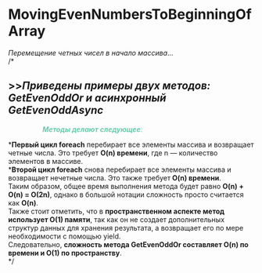 # MovingEvenNumbersToBeginningOfArray
<i>Перемещение четных чисел в начало массива</i>…</br>
/*
	<h2>>>_**Приведены примеры двух методов: GetEvenOddOr и асинхронный GetEvenOddAsync**_</h2>
        <p style="text-indent: 30px; padding-left: 40px; color: #66CDAA">**_Методы делают следующее_**:</p>
	*<b>Первый цикл foreach</b> перебирает все элементы массива и возвращает четные числа. Это требует <b>O(n) времени</b>, где n — количество элементов в массиве.</br>
	*<b>Второй цикл foreach</b> снова перебирает все элементы массива и возвращает нечетные числа. Это также требует<b> O(n) времени</b>.</br>
	Таким образом, общее время выполнения метода будет равно <b>O(n) + O(n) = O(2n)</b>, однако в большой нотации сложность просто считается как <b>O(n)</b>.</br>
	Также стоит отметить, что в <b>пространственном аспекте метод использует O(1) памяти</b>, так как он не создает дополнительных структур данных для хранения результата, а возвращает его по мере необходимости с помощью yield.</br>
	Следовательно, <b>сложность метода GetEvenOddOr составляет O(n) по времени и O(1) по пространству</b>.</br>
*/
